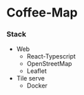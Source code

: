 # Coffee-Map



### Stack

* Web
  - React-Typescript
  - OpenStreetMap
  - Leaflet
* Tile serve
  - Docker
  
